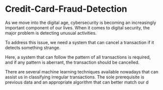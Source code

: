 # Credit-Card-Fraud-Detection

As we move into the digital age, cybersecurity is becoming an increasingly important component of our lives. When it comes to digital security, the major problem is detecting unusual activities.

To address this issue, we need a system that can cancel a transaction if it detects something strange.

Here, a system that can follow the pattern of all transactions is required, and if any pattern is aberrant, the transaction should be cancelled.

There are several machine learning techniques available nowadays that can assist us in classifying irregular transactions. The sole prerequisite is previous data and an appropriate algorithm that can better match our d
